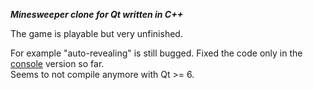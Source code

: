 ***Minesweeper clone for Qt written in C++***

The game is playable but very unfinished.

For example "auto-revealing" is still bugged. Fixed the code only in the [console](https://github.com/q-g-j/minesweeper) version so far.<br/>
Seems to not compile anymore with Qt >= 6.
